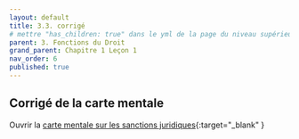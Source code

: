 ```yaml
---
layout: default
title: 3.3. corrigé
# mettre "has_children: true" dans le yml de la page du niveau supérieur
parent: 3. Fonctions du Droit
grand_parent: Chapitre 1 Leçon 1
nav_order: 6
published: true
---
```

## Corrigé de la carte mentale

Ouvrir la [carte mentale sur les sanctions juridiques](https://rollauda.github.io/schemas/cartes/sanctions-juridiques.html){:target="_blank" }